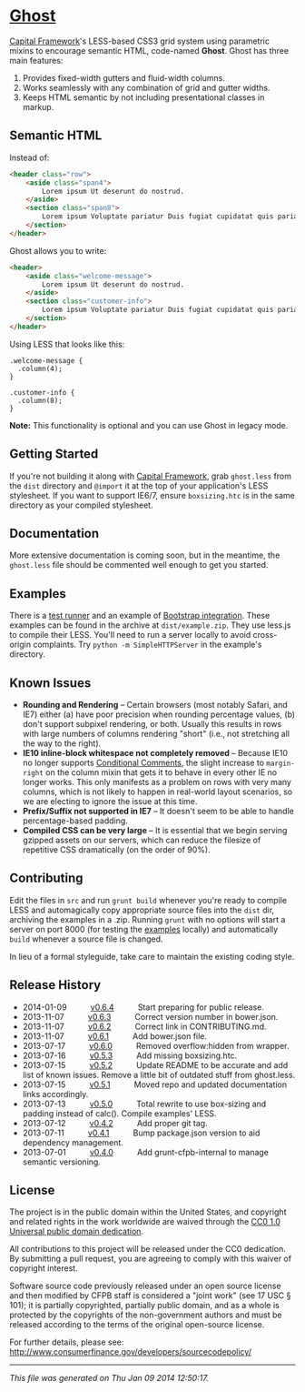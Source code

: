 # [Ghost](https://cfpb.github.io/cf-grid/grid/index.html)

[Capital Framework](http://github.com/cfpb/capital-framework)'s LESS-based CSS3 grid system using parametric mixins
to encourage semantic HTML, code-named **Ghost**. Ghost has three main features:

1. Provides fixed-width gutters and fluid-width columns.
1. Works seamlessly with any combination of grid and gutter widths.
1. Keeps HTML semantic by not including presentational classes in markup.


## Semantic HTML

Instead of:

```html
<header class="row">
    <aside class="span4">
        Lorem ipsum Ut deserunt do nostrud. 
    </aside>
    <section class="span8">
        Lorem ipsum Voluptate pariatur Duis fugiat cupidatat quis pariatur.
    </section>
</header>
```

Ghost allows you to write:

```html
<header>
    <aside class="welcome-message">
        Lorem ipsum Ut deserunt do nostrud. 
    </aside>
    <section class="customer-info">
        Lorem ipsum Voluptate pariatur Duis fugiat cupidatat quis pariatur.
    </section>
</header>
```

Using LESS that looks like this:

```less
.welcome-message {
  .column(4);
}

.customer-info {
  .column(8);
}
```

**Note:** This functionality is optional and you can use Ghost in legacy mode.


## Getting Started

If you're not building it along with [Capital Framework](http://github.com/cfpb/capital-framework), grab
`ghost.less` from the `dist` directory and `@import` it at the top of your application's LESS stylesheet. If
you want to support IE6/7, ensure `boxsizing.htc` is in the same directory as your compiled stylesheet.


## Documentation

More extensive documentation is coming soon, but in the meantime, the `ghost.less` file should be commented well 
enough to get you started.


## Examples

There is a [test runner](https://cfpb.github.io/cf-grid/grid/index.html) and an example of 
[Bootstrap integration](https://cfpb.github.io/cf-grid/bootstrap/index.html). These examples can be 
found in the archive at `dist/example.zip`. They use less.js to compile their LESS. You'll need to run a server 
locally to avoid cross-origin complaints. Try `python -m SimpleHTTPServer` in the example's directory.


## Known Issues

* **Rounding and Rendering** – Certain browsers (most notably Safari, and IE7) either (a) have poor precision when 
  rounding percentage values, (b) don't support subpixel rendering, or both. Usually this results in rows with 
  large numbers of columns rendering "short" (i.e., not stretching all the way to the right).
* **IE10 inline-block whitespace not completely removed** – Because IE10 no longer supports 
  [Conditional Comments](http://msdn.microsoft.com/en-us/library/ms537512(v=vs.85).aspx), the slight increase to 
  `margin-right` on the column mixin that gets it to behave in every other IE no longer works. This only manifests 
  as a problem on rows with very many columns, which is not likely to happen in real-world layout scenarios, 
  so we are electing to ignore the issue at this time.
* **Prefix/Suffix not supported in IE7** – It doesn't seem to be able to handle percentage-based padding.
* **Compiled CSS can be very large** – It is essential that we begin serving gzipped assets on our servers, which 
  can reduce the filesize of repetitive CSS dramatically (on the order of 90%).

## Contributing

Edit the files in `src` and run `grunt build` whenever you're ready to compile LESS and automagically copy 
appropriate source files into the `dist` dir, archiving the examples in a .zip. Running `grunt` with no options 
will start a server on port 8000 (for testing the 
[examples](https://github.com/cfpb/cf-grid/tree/master/src/examples) locally) and automatically `build` 
whenever a source file is changed.

In lieu of a formal styleguide, take care to maintain the existing coding style.


## Release History

 * 2014-01-09   [v0.6.4](../../tree/v0.6.4)   Start preparing for public release.
 * 2013-11-07   [v0.6.3](../../tree/v0.6.3)   Correct version number in bower.json.
 * 2013-11-07   [v0.6.2](../../tree/v0.6.2)   Correct link in CONTRIBUTING.md.
 * 2013-11-07   [v0.6.1](../../tree/v0.6.1)   Add bower.json file.
 * 2013-07-17   [v0.6.0](../../tree/v0.6.0)   Removed overflow:hidden from wrapper.
 * 2013-07-16   [v0.5.3](../../tree/v0.5.3)   Add missing boxsizing.htc.
 * 2013-07-15   [v0.5.2](../../tree/v0.5.2)   Update README to be accurate and add list of known issues. Remove a little bit of outdated stuff from ghost.less.
 * 2013-07-15   [v0.5.1](../../tree/v0.5.1)   Moved repo and updated documentation links accordingly.
 * 2013-07-13   [v0.5.0](../../tree/v0.5.0)   Total rewrite to use box-sizing and padding instead of calc(). Compile examples' LESS.
 * 2013-07-12   [v0.4.2](../../tree/v0.4.2)   Add proper git tag.
 * 2013-07-11   [v0.4.1](../../tree/v0.4.1)   Bump package.json version to aid dependency management.
 * 2013-07-01   [v0.4.0](../../tree/v0.4.0)   Add grunt-cfpb-internal to manage semantic versioning.

## License

The project is in the public domain within the United States, and
copyright and related rights in the work worldwide are waived through
the [CC0 1.0 Universal public domain dedication](http://creativecommons.org/publicdomain/zero/1.0/).

All contributions to this project will be released under the CC0
dedication. By submitting a pull request, you are agreeing to comply
with this waiver of copyright interest.

Software source code previously released under an open source license and then modified by CFPB staff is considered a "joint work" (see 17 USC § 101); it is partially copyrighted, partially public domain, and as a whole is protected by the copyrights of the non-government authors and must be released according to the terms of the original open-source license.

For further details, please see: http://www.consumerfinance.gov/developers/sourcecodepolicy/

---

*This file was generated on Thu Jan 09 2014 12:50:17.*
